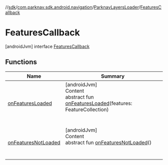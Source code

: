 //[sdk](../../../../index.md)/[com.parknav.sdk.android.navigation](../../index.md)/[ParknavLayersLoader](../index.md)/[FeaturesCallback](index.md)



# FeaturesCallback  
 [androidJvm] interface [FeaturesCallback](index.md)   


## Functions  
  
|  Name |  Summary | 
|---|---|
| <a name="com.parknav.sdk.android.navigation/ParknavLayersLoader.FeaturesCallback/onFeaturesLoaded/#com.mapbox.geojson.FeatureCollection/PointingToDeclaration/"></a>[onFeaturesLoaded](on-features-loaded.md)| <a name="com.parknav.sdk.android.navigation/ParknavLayersLoader.FeaturesCallback/onFeaturesLoaded/#com.mapbox.geojson.FeatureCollection/PointingToDeclaration/"></a>[androidJvm]  <br>Content  <br>abstract fun [onFeaturesLoaded](on-features-loaded.md)(features: FeatureCollection)  <br><br><br>|
| <a name="com.parknav.sdk.android.navigation/ParknavLayersLoader.FeaturesCallback/onFeaturesNotLoaded/#/PointingToDeclaration/"></a>[onFeaturesNotLoaded](on-features-not-loaded.md)| <a name="com.parknav.sdk.android.navigation/ParknavLayersLoader.FeaturesCallback/onFeaturesNotLoaded/#/PointingToDeclaration/"></a>[androidJvm]  <br>Content  <br>abstract fun [onFeaturesNotLoaded](on-features-not-loaded.md)()  <br><br><br>|

